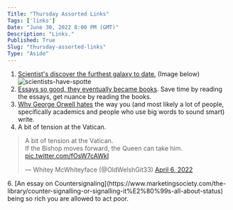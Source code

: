 ```yaml
---
Title: "Thursday Assorted Links"
Tags: ['links']
Date: "June 30, 2022 8:00 PM (GMT)"
Description: "Links."
Published: True
Slug: "thursday-assorted-links"
Type: "Aside"
---
```


1. [Scientist's discover the furthest galaxy to date.](https://phys.org/news/2022-04-scientists-farthest-galaxy.html) (Image below)
![scientists-have-spotte](//images.ctfassets.net/nk2hkdvz2uym/4niAGF5b1EXmhlaozh6PJJ/35bb21b56356dec5e91d84f3dc6b6c53/scientists-have-spotte.jpeg)
3. [Essays so good, they eventually became books](https://josephcwells.com/curations/essays-that-became-books). Save time by reading the essays, get nuance by reading the books.
4. [Why George Orwell hates](https://www.youtube.com/watch?v=whPnobbck9s) the way you (and most likely a lot of people, specifically academics and people who use big words to sound smart) write.
5. A bit of tension at the Vatican.
<blockquote class="twitter-tweet"><p lang="en" dir="ltr">A bit of tension at the Vatican.<br>If the Bishop moves forward, the Queen can take him. <a href="https://t.co/fOsW7cAWkI">pic.twitter.com/fOsW7cAWkI</a></p>&mdash; Whitey McWhiteyface (@OldWelshGit33) <a href="https://twitter.com/OldWelshGit33/status/1511608081637126149?ref_src=twsrc%5Etfw">April 6, 2022</a></blockquote> <script async src="https://platform.twitter.com/widgets.js" charset="utf-8"></script>
6. [An essay on Countersignaling](https://www.marketingsociety.com/the-library/counter-signalling-or-signalling-it%E2%80%99s-all-about-status) being so rich you are allowed to act poor.